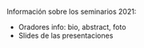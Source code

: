Información sobre los seminarios 2021:
- Oradores info: bio, abstract, foto
- Slides de las presentaciones
